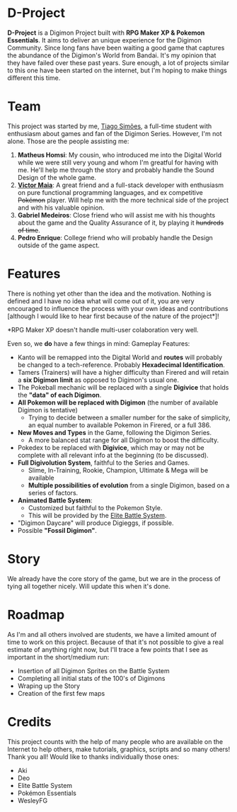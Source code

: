 # D-Project

**D-Project** is a Digimon Project built with **RPG Maker XP &amp; Pokemon Essentials**. It aims to deliver an unique experience for the Digimon Community. Since long fans have been waiting a good game that captures the abundance of the Digimon's World from Bandai. It's my opinion that they have failed over these past years. Sure enough, a lot of projects similar to this one have been started on the internet, but I'm hoping to make things different this time. 

# Team

This project was started by me, [Tiago Simões](http://github.com/tloriato), a full-time student with enthusiasm about games and fan of the Digimon Series. However, I'm not alone. Those are the people assisting me:

1. **Matheus Homsi**: My cousin, who introduced me into the Digital World while we were still very young and whom I'm greatful for having with me. He'll help me through the story and probably handle the Sound Design of the whole game.
2. [**Victor Maia**](http://github.com/maiavictor): A great friend and a full-stack developer with enthusiasm on pure functional programming languages, and ex competitive ~~Pokémon~~ player. Will help me with the more technical side of the project and with his valuable opinion.
3. **Gabriel Medeiros**: Close friend who will assist me with his thoughts about the game and the Quality Assurance of it, by playing it ~~hundreds of time~~.
4. **Pedro Enrique**: College friend who will probably handle the Design outside of the game aspect.

# Features

There is nothing yet other than the idea and the motivation.  Nothing is defined and I have no idea what will come out of it, you are very encouraged to influence the process with your own ideas and contributions [although I would like to hear first because of the nature of the project*]!

*RPG Maker XP doesn't handle multi-user colaboration very well.

Even so, we **do** have a few things in mind:
Gameplay Features:

- Kanto will be remapped into the Digital World and **routes** will probably be changed to a tech-reference. Probably **Hexadecimal Identification**.
- Tamers (Trainers) will have a higher difficulty than Firered and will retain a **six Digimon limit** as opposed to Digimon's usual one.
- The Pokeball mechanic will be replaced with a single **Digivice** that holds the **"data" of each Digimon**.
- **All Pokemon will be replaced with Digimon** (the number of available Digimon is tentative)
    - Trying to decide between a smaller number for the sake of simplicity, an equal number to available Pokemon in Firered, or a full 386.
- **New Moves and Types** in the Game, following the Digimon Series.
    - A more balanced stat range for all Digimon to boost the difficulty.
- Pokedex to be replaced with **Digivice**, which may or may not be complete with all relevant info at the beginning (to be discussed).
- **Full Digivolution System**, faithful to the Series and Games.
    - Slime, In-Training, Rookie, Champion, Ultimate &amp; Mega will be available
    - **Multiple possibilities of evolution** from a single Digimon, based on a series of factors.
- **Animated Battle System**: 
    - Customized but faithful to the Pokemon Style. 
    - This will be provided by the [Elite Battle System](www.pokecommunity.com/showthread.php?t=343665).
- "Digimon Daycare" will produce Digieggs, if possible.
- Possible **"Fossil Digimon"**.

# Story

We already have the core story of the game, but we are in the process of tying all together nicely. Will update this when it's done.

# Roadmap

As I'm and all others involved are students, we have a limited amount of time to work on this project. Because of that it's not possible to give a real estimate of anything right now, but I'll trace a few points that I see as important in the short/medium run:

- Insertion of all Digimon Sprites on the Battle System
- Completing all initial stats of the 100's of Digimons
- Wraping up the Story
- Creation of the first few maps

# Credits

This project counts with the help of many people who are available on the Internet to help others, make tutorials, graphics, scripts and so many others! Thank you all! Would like to thanks individually those ones:
- Aki
- Deo
- Elite Battle System
- Pokémon Essentials
- WesleyFG
